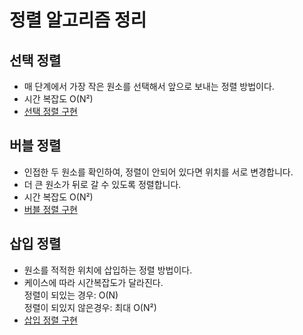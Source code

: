 # 정렬 알고리즘 정리

## 선택 정렬
  - 매 단계에서 가장 작은 원소를 선택해서 앞으로 보내는 정렬 방법이다.
  - 시간 복잡도 O(N²)
  - [ 선택 정렬 구현 ](https://github.com/Seongseokwon/algorithm/blob/main/sorting/selection-sort.js) 
  

## 버블 정렬
  - 인접한 두 원소를 확인하여, 정렬이 안되어 있다면 위치를 서로 변경합니다.
  - 더 큰 원소가 뒤로 갈 수 있도록 정렬합니다.
  - 시간 복잡도 O(N²)
  - [ 버블 정렬 구현 ](https://github.com/Seongseokwon/algorithm/blob/main/sorting/bubble-sort.js) 


## 삽입 정렬
  - 원소를 적적한 위치에 삽입하는 정렬 방법이다.
  - 케이스에 따라 시간복잡도가 달라진다. <br>
    정렬이 되있는 경우: O(N) <br>
    정렬이 되있지 않은경우: 최대 O(N²) 
  - [ 삽입 정렬 구현 ](https://github.com/Seongseokwon/algorithm/blob/main/sorting/insetion-sort.js) 
  
